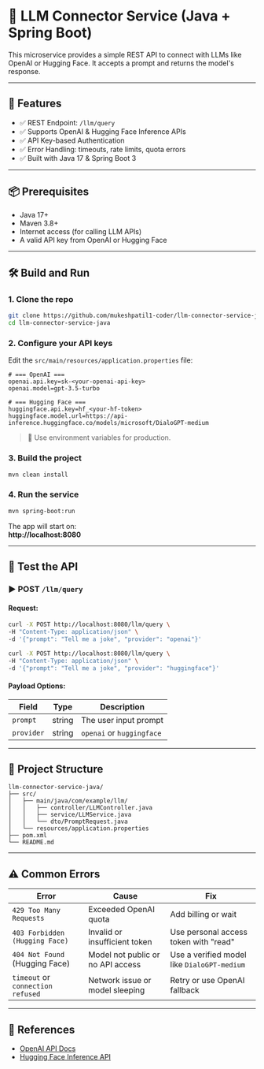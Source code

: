 # 🧠 LLM Connector Service (Java + Spring Boot)

This microservice provides a simple REST API to connect with LLMs like OpenAI or Hugging Face. It accepts a prompt and returns the model's response.

---

## 🚀 Features

- ✅ REST Endpoint: `/llm/query`
- ✅ Supports OpenAI & Hugging Face Inference APIs
- ✅ API Key-based Authentication
- ✅ Error Handling: timeouts, rate limits, quota errors
- ✅ Built with Java 17 & Spring Boot 3

---

## 📦 Prerequisites

- Java 17+
- Maven 3.8+
- Internet access (for calling LLM APIs)
- A valid API key from OpenAI or Hugging Face

---

## 🛠️ Build and Run

### 1. Clone the repo

```bash
git clone https://github.com/mukeshpatil1-coder/llm-connector-service-java.git
cd llm-connector-service-java
```

### 2. Configure your API keys

Edit the `src/main/resources/application.properties` file:

```properties
# === OpenAI ===
openai.api.key=sk-<your-openai-api-key>
openai.model=gpt-3.5-turbo

# === Hugging Face ===
huggingface.api.key=hf_<your-hf-token>
huggingface.model.url=https://api-inference.huggingface.co/models/microsoft/DialoGPT-medium
```

> 🔐 Use environment variables for production.

### 3. Build the project

```bash
mvn clean install
```

### 4. Run the service

```bash
mvn spring-boot:run
```

The app will start on:  
**http://localhost:8080**

---

## 🧪 Test the API

### ▶️ POST `/llm/query`

#### Request:

```bash
curl -X POST http://localhost:8080/llm/query \
-H "Content-Type: application/json" \
-d '{"prompt": "Tell me a joke", "provider": "openai"}'
```

```bash
curl -X POST http://localhost:8080/llm/query \
-H "Content-Type: application/json" \
-d '{"prompt": "Tell me a joke", "provider": "huggingface"}'
```

#### Payload Options:

| Field     | Type   | Description                                  |
|-----------|--------|----------------------------------------------|
| `prompt`  | string | The user input prompt                        |
| `provider`| string | `openai` or `huggingface`                    |

---

## 📄 Project Structure

```
llm-connector-service-java/
├── src/
│   ├── main/java/com/example/llm/
│   │   ├── controller/LLMController.java
│   │   ├── service/LLMService.java
│   │   └── dto/PromptRequest.java
│   └── resources/application.properties
├── pom.xml
└── README.md
```

---

## ⚠️ Common Errors

| Error                                | Cause                                  | Fix |
|-------------------------------------|----------------------------------------|-----|
| `429 Too Many Requests`             | Exceeded OpenAI quota                  | Add billing or wait |
| `403 Forbidden (Hugging Face)`      | Invalid or insufficient token          | Use personal access token with "read" |
| `404 Not Found` (Hugging Face)      | Model not public or no API access      | Use a verified model like `DialoGPT-medium` |
| `timeout` or `connection refused`   | Network issue or model sleeping        | Retry or use OpenAI fallback |

---

## 📘 References

- [OpenAI API Docs](https://platform.openai.com/docs)
- [Hugging Face Inference API](https://huggingface.co/docs/api-inference/index)
